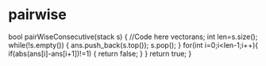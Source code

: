 # pairwise
bool pairWiseConsecutive(stack<int> s)
{
    //Code here
    vector<int>ans;
    int len=s.size();
    while(!s.empty())
    {
        ans.push_back(s.top());
        s.pop();
    }
    for(int i=0;i<len-1;i++){
        if(abs(ans[i]-ans[i+1])!=1)
        {
            return false;
        }
    }
    return true;
}

